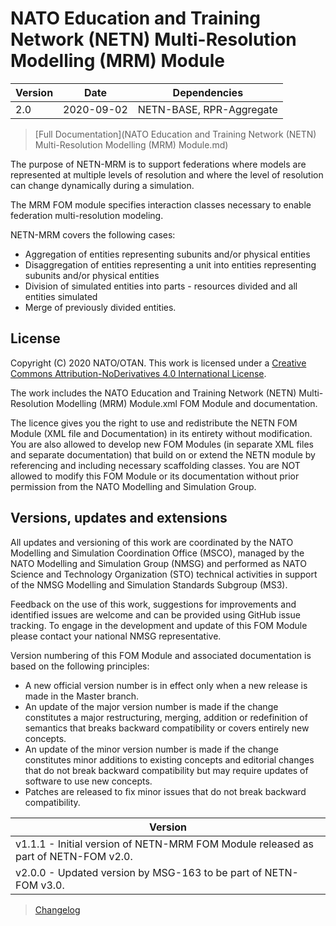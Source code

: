# NATO Education and Training Network (NETN) Multi-Resolution Modelling (MRM) Module


|Version| Date| Dependencies|
|---|---|---|
|2.0|2020-09-02|NETN-BASE, RPR-Aggregate|

> [Full Documentation](NATO Education and Training Network (NETN) Multi-Resolution Modelling (MRM) Module.md)

The purpose of NETN-MRM is to support federations where models are represented at multiple levels of resolution and where the level of resolution can change dynamically during a simulation. 

The MRM FOM module specifies interaction classes necessary to enable federation multi-resolution modeling.

NETN-MRM covers the following cases:  
* Aggregation of entities representing subunits and/or physical entities 
* Disaggregation of entities representing a unit into entities representing subunits and/or physical entities 
* Division of simulated entities into parts - resources divided and all entities simulated 
* Merge of previously divided entities.

## License

Copyright (C) 2020 NATO/OTAN. This work is licensed under a [Creative Commons Attribution-NoDerivatives 4.0 International License](LICENCE.md).

The work includes the NATO Education and Training Network (NETN) Multi-Resolution Modelling (MRM) Module.xml FOM Module and documentation.

The licence gives you the right to use and redistribute the NETN FOM Module (XML file and Documentation) in its entirety without modification. You are also allowed to develop new FOM Modules (in separate XML files and separate documentation) that build on or extend the NETN module by referencing and including necessary scaffolding classes. You are NOT allowed to modify this FOM Module or its documentation without prior permission from the NATO Modelling and Simulation Group.

## Versions, updates and extensions

All updates and versioning of this work are coordinated by the NATO Modelling and Simulation Coordination Office (MSCO), managed by the NATO Modelling and Simulation Group (NMSG) and performed as NATO Science and Technology Organization (STO) technical activities in support of the NMSG Modelling and Simulation Standards Subgroup (MS3).

Feedback on the use of this work, suggestions for improvements and identified issues are welcome and can be provided using GitHub issue tracking. To engage in the development and update of this FOM Module please contact your national NMSG representative.

Version numbering of this FOM Module and associated documentation is based on the following principles:

* A new official version number is in effect only when a new release is made in the Master branch.
* An update of the major version number is made if the change constitutes a major restructuring, merging, addition or redefinition of semantics that breaks backward compatibility or covers entirely new concepts.
* An update of the minor version number is made if the change constitutes minor additions to existing concepts and editorial changes that do not break backward compatibility but may require updates of software to use new concepts.
* Patches are released to fix minor issues that do not break backward compatibility.

|Version|
|---|
|v1.1.1 - Initial version of NETN-MRM FOM Module released as part of NETN-FOM v2.0.|
|v2.0.0 - Updated version by MSG-163 to be part of NETN-FOM v3.0.|

> [Changelog](changelog.md)

